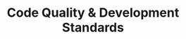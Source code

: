 ---
# src/content/portfolio/code-quality-standards.md
title: "Code Quality & Development Standards"
description: "Establishing and implementing coding standards and quality practices that improve maintainability, reduce technical debt, and enhance team efficiency"
keywords: "Code Quality, Development Standards, Code Review, Best Practices, Technical Debt, Software Craftsmanship, Development Process, Anthony Trivisano"
client: "Multiple Organizations"
timeline: "2014-Present"
role: "Various Technical Leadership Positions"
technologies: ["Code Review", "Static Analysis", "Automated Testing", "Continuous Integration", "Version Control", "Documentation", "Refactoring"]
category: "Development Practices"
summary: "Established and implemented comprehensive coding standards and quality practices that improved code maintainability, reduced technical debt, and enhanced development team efficiency and collaboration."
featuredImage: "/images/portfolio/code-quality.jpg"

# Challenge section
challengeIntroduction: "Organizations struggled with inconsistent coding practices, accumulating technical debt, and difficulties in maintaining and extending existing codebases, leading to slower development cycles and increased defect rates."
challenges: [
  "Inconsistent coding practices across development teams and projects",
  "Growing technical debt that increasingly hindered new feature development",
  "Knowledge silos and dependencies on specific developers for code understanding",
  "Difficulties onboarding new team members to existing codebases",
  "Recurring defects and quality issues that impacted release schedules",
  "Limited automated testing leading to regression issues"
]

# Solution section
solutionIntroduction: "I developed and implemented comprehensive code quality initiatives that established clear standards, improved development practices, and created sustainable processes for maintaining code health."
solution: [
  {
    title: "Coding Standards Development",
    description: "Created comprehensive coding standards that defined conventions for code organization, naming, formatting, and implementation patterns. These standards were tailored to specific technologies while maintaining consistency across the development ecosystem."
  },
  {
    title: "Code Review Process",
    description: "Established structured code review processes that ensured all code changes received appropriate scrutiny before integration. Developed review guidelines that focused on key quality attributes and created constructive feedback mechanisms that improved both code and developer skills."
  },
  {
    title: "Automated Quality Tools",
    description: "Implemented automated quality tools including static code analysis, linting, and automated testing frameworks. Integrated these tools into development workflows and continuous integration pipelines to provide immediate feedback on quality issues."
  },
  {
    title: "Technical Debt Management",
    description: "Created systematic approaches to identifying, prioritizing, and addressing technical debt. Implemented incremental refactoring strategies that balanced immediate improvement needs with ongoing feature development requirements."
  }
]

# Development Process
process: [
  {
    title: "Current State Assessment",
    description: "Evaluated existing codebases and development practices to identify quality issues, inconsistencies, and improvement opportunities. Used static analysis tools and manual reviews to create a comprehensive quality baseline."
  },
  {
    title: "Standards Definition",
    description: "Developed coding standards and best practices through collaborative workshops with the development team. Created living documentation that was continuously refined based on practical application and team feedback."
  },
  {
    title: "Tooling Implementation",
    description: "Selected and implemented appropriate tooling to support quality initiatives, including IDE configurations, static analysis, automated testing frameworks, and continuous integration pipelines. Configured tools to align with established standards."
  },
  {
    title: "Team Training & Adoption",
    description: "Conducted training sessions on new standards and tools to ensure consistent understanding across the team. Used mentoring, pair programming, and code reviews to reinforce standards application in daily work."
  },
  {
    title: "Continuous Improvement",
    description: "Established regular quality reviews to assess progress and identify new improvement opportunities. Created feedback loops that allowed the team to refine standards and practices based on real-world experience and changing requirements."
  }
]

# Results metrics
metrics: [
  {
    value: "65%",
    label: "Reduction in defect rates"
  },
  {
    value: "40%",
    label: "Improvement in development velocity"
  },
  {
    value: "80%",
    label: "Increase in code coverage"
  }
]

# Technical highlights
technical: [
  {
    title: "Layered Testing Strategy",
    description: "Developed a comprehensive testing strategy that incorporated unit tests, integration tests, and end-to-end tests in appropriate proportions. This approach ensured efficient test execution while providing thorough coverage of critical functionality."
  },
  {
    title: "Automated Code Analysis Pipeline",
    description: "Implemented automated code analysis within continuous integration pipelines that checked for code style compliance, potential bugs, security vulnerabilities, and performance issues. This automation ensured consistent application of quality standards across all projects."
  },
  {
    title: "Documentation Integration",
    description: "Integrated code documentation requirements into the development process, ensuring that all code included appropriate comments, API documentation, and usage examples. Created automated tools to validate documentation completeness and quality."
  },
  {
    title: "Refactoring Framework",
    description: "Established a systematic framework for identifying, planning, and executing code refactoring initiatives. This approach enabled gradual improvement of existing codebases while managing risk and maintaining functionality during the transformation."
  }
]
---